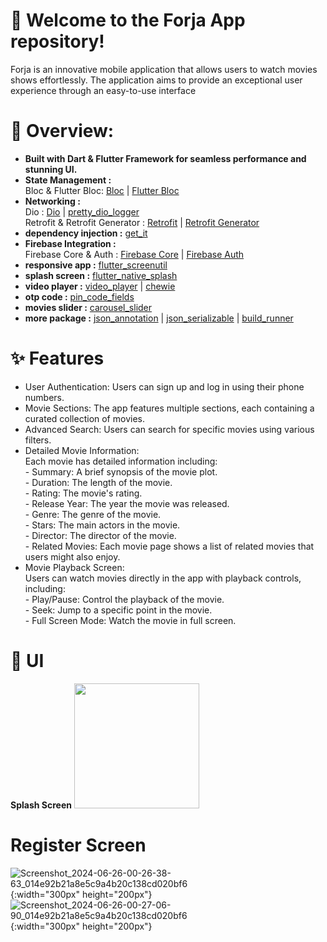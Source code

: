 # 🚀 Welcome to the Forja App repository! 

Forja is an innovative mobile application that allows users to watch movies shows effortlessly.
The application aims to provide an exceptional user experience through an easy-to-use interface 

# 🔧 Overview:

* **Built with Dart & Flutter Framework for seamless performance and stunning UI.**<br>
* **State Management :**<br>
  Bloc & Flutter Bloc: [Bloc](https://pub.dev/packages/bloc) | [Flutter Bloc](https://pub.dev/packages/flutter_bloc)
* **Networking :**<br>
  Dio : [Dio](https://pub.dev/packages/dio) | [pretty_dio_logger](https://pub.dev/packages/pretty_dio_logger)<br>
  Retrofit & Retrofit Generator : [Retrofit](https://pub.dev/packages/retrofit) | [Retrofit Generator](https://pub.dev/packages/retrofit_generator)
* **dependency injection :** [get_it](https://pub.dev/packages/get_it)<br>
* **Firebase Integration :**<br>
  Firebase Core & Auth : [Firebase Core](https://pub.dev/packages/firebase_core) | [Firebase Auth](https://pub.dev/packages/firebase_auth)
* **responsive app :** [flutter_screenutil](https://pub.dev/packages/flutter_screenutil)<br>
* **splash screen :** [flutter_native_splash](https://pub.dev/packages/flutter_native_splash)<br>
* **video player :** [video_player](https://pub.dev/packages/video_player) | [chewie](https://pub.dev/packages/chewie)<br>
* **otp code :** [pin_code_fields](https://pub.dev/packages/pin_code_fields)<br>
* **movies slider :** [carousel_slider](https://pub.dev/packages/carousel_slider)<br>
* **more package :** [json_annotation](https://pub.dev/packages/json_annotation) | [json_serializable](https://pub.dev/packages/json_serializable) | [build_runner](https://pub.dev/packages/build_runner)

  

# ✨ Features

* User Authentication: Users can sign up and log in using their phone numbers.
* Movie Sections: The app features multiple sections, each containing a curated collection of movies.
* Advanced Search: Users can search for specific movies using various filters.
* Detailed Movie Information:<br>
      Each movie has detailed information including:<br>
         - Summary: A brief synopsis of the movie plot.<br>
         - Duration: The length of the movie.<br>
         - Rating: The movie's rating.<br>
         - Release Year: The year the movie was released.<br>
         - Genre: The genre of the movie.<br>
         - Stars: The main actors in the movie.<br>
         - Director: The director of the movie.<br>
         - Related Movies: Each movie page shows a list of related movies that users might also enjoy.
* Movie Playback Screen:<br> 
      Users can watch movies directly in the app with playback controls, including:<br>
         - Play/Pause: Control the playback of the movie.<br>
         - Seek: Jump to a specific point in the movie.<br>
         - Full Screen Mode: Watch the movie in full screen.

# 🎨 UI

**Splash Screen**
<img src="https://github.com/AbdoGKash/forja/assets/160290297/a2ab5cdd-c749-4043-83b7-303ab3ad368e" width="200">


# Register Screen
![Screenshot_2024-06-26-00-26-38-63_014e92b21a8e5c9a4b20c138cd020bf6](https://github.com/AbdoGKash/forja/assets/160290297/d63100ff-9d28-48c8-baa7-d6eb1809d364){:width="300px" height="200px"} ![Screenshot_2024-06-26-00-27-06-90_014e92b21a8e5c9a4b20c138cd020bf6](https://github.com/AbdoGKash/forja/assets/160290297/03a967f7-0c74-4455-a474-a669352a1ef1){:width="300px" height="200px"}




